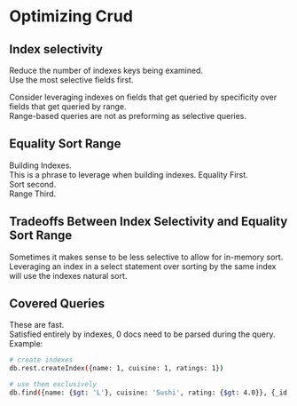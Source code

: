 # Optimizing Crud

## Index selectivity

Reduce the number of indexes keys being examined.  
Use the most selective fields first.

Consider leveraging indexes on fields that get queried by specificity over fields that get queried by range.  
Range-based queries are not as preforming as selective queries.

## Equality Sort Range

Building Indexes.  
This is a phrase to leverage when building indexes.
Equality First.  
Sort second.  
Range Third.

## Tradeoffs Between Index Selectivity and Equality Sort Range

Sometimes it makes sense to be less selective to allow for in-memory sort. Leveraging an index in a select statement over sorting by the same index will use the indexes natural sort.

## Covered Queries

These are fast.  
Satisfied entirely by indexes, 0 docs need to be parsed during the query.  
Example:

```bash
# create indexes
db.rest.createIndex({name: 1, cuisine: 1, ratings: 1})

# use them exclusively
db.find({name: {$gt: 'L'}, cuisine: 'Sushi', rating: {$gt: 4.0}}, {_id:0, name: 1, cuisine:1, ratings: 1})
```
